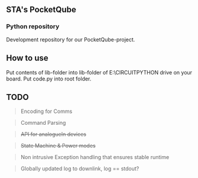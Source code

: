 ## STA's PocketQube
### Python repository

Development repository for our PocketQube-project.

## How to use

Put contents of lib-folder into lib-folder of E:\CIRCUITPYTHON drive on your board. 
Put code.py into root folder.

## TODO

> Encoding for Comms

> Command Parsing

> ~~API for analogueIn devices~~

> ~~State Machine & Power modes~~

> Non intrusive Exception handling that ensures stable runtime

> Globally updated log to downlink, log == stdout?
